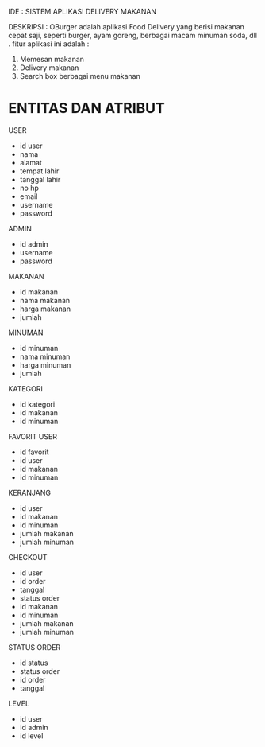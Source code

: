 IDE : SISTEM APLIKASI DELIVERY MAKANAN 


DESKRIPSI :
OBurger adalah aplikasi Food Delivery yang berisi makanan cepat saji, seperti burger, ayam goreng, berbagai macam minuman soda, dll . fitur aplikasi ini adalah :

1. Memesan makanan
2. Delivery makanan
3. Search box berbagai menu makanan



<h1 b >ENTITAS DAN ATRIBUT</h1>

USER
- id user
- nama 
- alamat 
- tempat lahir 
- tanggal lahir 
- no hp 
- email 
- username 
- password

ADMIN
- id admin
- username
- password


MAKANAN
- id makanan
- nama makanan
- harga makanan
- jumlah 

MINUMAN
- id minuman
- nama minuman
- harga minuman
- jumlah 

KATEGORI
- id kategori
- id makanan
- id minuman


FAVORIT USER
- id favorit
- id user
- id makanan
- id minuman

KERANJANG 
- id user
- id makanan
- id minuman
- jumlah makanan
- jumlah minuman

CHECKOUT
- id user
- id order
- tanggal
- status order
- id makanan
- id minuman
- jumlah makanan
- jumlah minuman

STATUS ORDER
- id status
- status order
- id order
- tanggal

LEVEL
- id user
- id admin
- id level




